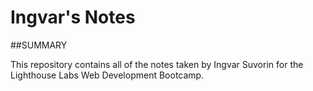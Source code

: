# Ingvar's Notes


##SUMMARY

This repository contains all of the notes taken by Ingvar Suvorin for the Lighthouse Labs Web Development Bootcamp.